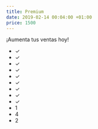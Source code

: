 ```yaml
---
title: Premium
date: 2019-02-14 00:04:00 +01:00
price: 1500
---
```


¡Aumenta tus ventas hoy!
* ✓
* ✓
* ✓
* ✓
* ✓
* ✓
* ✓
* ✓
* ✓
* 1
* 4
* 2
